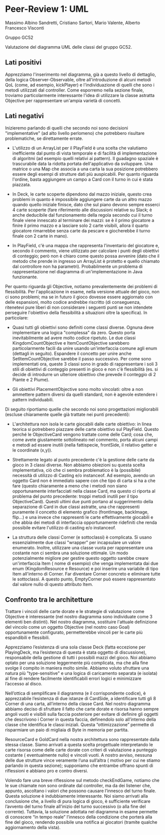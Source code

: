 # Peer-Review 1: UML

Massimo Albino Sandretti, Cristiano Sartori, Mario Valente, Alberto Francesco Visconti

Gruppo GC52

Valutazione del diagramma UML delle classi del gruppo GC52.

## Lati positivi

Apprezziamo l'inserimento nel diagramma, già a questo livello di dettaglio, della logica Observer-Observable, oltre
all'introduzione di alcuni metodi QoL (come, ad esempio, kickPlayer) e l'individuazione di quelli che sono i metodi
utilizzati dal controller.
Come esporremo nella sezione finale, troviamo particolarmente interessante l'idea di utilizzare la classe astratta
Objective per rappresentare un'ampia varietà di concetti.

## Lati negativi

Inizieremo parlando di quelli che secondo noi sono decisioni "implementative" (ad alto livello perlomeno) che potrebbero
risultare problematiche, se direttamente errate.

- L'utilizzo di un ArrayList per il PlayField è una scelta che valutiamo inefficiente dal punto di vista temporale e di
  facilità di implementazione di algoritmi (ad esempio quelli relativi ai pattern). Il guadagno spaziale è trascurabile
  data la ridotta portata dell'applicativo da sviluppare. Una matrice o una Map che associa a una carta la sua posizione
  potrebbero essere degli esempi di strutture dati più auspicabili. Per quanto riguarda l'ordine, basta aggiungere un
  campo a Card con il turno in cui è stata piazzata.

- In Deck, le carte scoperte dipendono dal mazzo iniziale, questo crea problemi in quanto è impossibile aggiungere carte
  da un altro mazzo quando quello iniziale finisce, dato che sul piano devono sempre esserci 4 carte scoperte (fare
  riferimento alle discussioni relative su Slack; è anche deducibile dal funzionamento della regola secondo cui il turno
  finale viene innescato al terminare dei mazzi: se è il primo giocatore a finire il primo mazzo e a lasciare solo 2
  carte visibili, allora il quarto giocatore rimarrebbe senza carte da pescare e giocherebbe il turno finale con 2 carte
  in mano).

- In PlayField, c'è una mappa che rappresenta l'inventario del giocatore e, secondo il commento, viene utilizzato per
  calcolare i punti degli obiettivi di conteggio; però non è chiaro come questo possa avvenire (dato che il metodo che
  prende in ingresso un ArrayList è protetto e quello chiamato dal controllore non ha parametri). Probabilmente un
  problema di rappresentazione nel diagramma di un'implementazione in Java funzionante.

Per quanto riguarda gli Objective, notiamo prevalentemente dei problemi di flessibilità. Per l'applicazione in esame,
nella versione attuale del gioco, non ci sono problemi; ma se in futuro il gioco dovesse essere aggiornato con delle
espansioni, molto codice andrebbe riscritto (di conseguenza, ritenetevi pure liberi di non considerare i seguenti punti
se non intendete perseguire l'obiettivo della flessibilità a situazioni oltre la specifica). In particolare:

- Quasi tutti gli obiettivi sono definiti come classi diverse. Ognuna deve implementare una logica "complessa" da zero.
  Questo porta inevitabilmente ad avere molto codice ripetuto. Le due classi KingdomCountObjective e ItemCountObjective
  sarebbero particolarmente facili da unire usando un'interfaccia comune agli enum (dettagli in seguito). Espandere il
  concetto per unire anche SetItemCountObjective sarebbe il passo successivo. Per come sono implementati ora, queste 3
  classi sono in grado di rappresentare i soli 3 stili di obiettivi di conteggio presenti in gioco e non c'è
  flessibilità (es. si decide di introdurre un ulteriore obiettivo che prevede il conteggio di 2 Piante e 2 Piume).

- Gli obiettivi PlacementObjective sono molto vincolati: oltre a non ammettere pattern diversi da quelli standard, non è
  agevole estendere i pattern individuabili.

Di seguito riportiamo quelle che secondo noi sono progettazioni migliorabili (escluse chiaramente quelle già trattate
nei punti precedenti):

- L'architettura non isola le carte giocabili dalle carte obiettivo: in linea teorica si potrebbero piazzare delle carte
  obiettivo sul PlayField. Questo perché le ObjectiveCard vengono trattate come delle Card; cosa che, come avete
  giustamente sottolineato nel commento, porta alcuni campi e metodi ad essere inutili (nella fattispecie, frontSide, il
  relativo getter e le coordinate (x,y)).

- Strettamente legato al punto precedente c'è la gestione delle carte da gioco in 3 classi diverse. Non abbiamo
  obiezioni su questa scelta implementativa, ciò che ci sembra problematico è la (possibile) necessità di utilizzo di
  Casting e/o instanceof. Ad esempio, avendo un oggetto Card non è immediato sapere con che tipo di carta si ha a che
  fare (questo chiaramente a meno che i metodi non siano opportunamente interfacciati nella classe Card, ma questo ci
  riporta al problema del punto precedente: troppi metodi inutili per il tipo ObjectiveCard). Questi ultimi due punti
  portano al suggerimento della separazione di Card in due classi astratte, una che rappresenti puramente il concetto di
  elemento grafico (frontImage, backImage, flip...) e una invece che rappresenti le carte effettivamente giocabili e che
  abbia dei metodi di interfaccia opportunamente ridefiniti che renda possibile evitare l'utilizzo di casting e/o
  instanceof.

- La struttura delle classi Corner (e sottoclassi) è complicata. Si usano essenzialmente due classi "wrapper" per
  incapsulare un valore enumerato. Inoltre, utilizzare una classe vuota per rappresentare una costante non ci sembra una
  soluzione ottimale. Un modo potenzialmente migliore per gestire questo oggetto sarebbe creare un'interfaccia Item (
  nome di esempio) che venga implementata dai due enum (KingdomResource e Resource) e poi inserire una variabile di tipo
  Item all'interno di Corner. Far diventare Corner concreto e eliminare tutte le sottoclassi. A questo punto,
  EmptyCorner può essere rappresentato dal valore nullo di questo attributo Item.

## Confronto tra le architetture

Trattare i vincoli delle carte dorate e le strategie di valutazione come Objective è interessante (nel nostro diagramma
sono individuate come 3 elementi ben distinti). Nel nostro diagramma, sostituire l'attuale definizione del vincolo come
un oggetto Objective (nel nostro caso Goal) opportunamente configurato, permetterebbe vincoli per le carte più
espandibili e flessibili.

Apprezziamo l’esistenza di una sola classe Deck (fatta eccezione per PlayingDeck, ma l’esistenza di questa è stata
oggetto di discussione), responsabile della gestione di tutti i possibili mazzi del gioco. Noi abbiamo optato per una
soluzione leggermente più complicata, ma che alla fine svolge il compito in maniera molto simile. Abbiamo voluto
sfruttare una natura più "type-sensitive" e una logica di caricamento separata (e isolata) al fine di rendere facilmente
identificabili errori logici e minimizzare l’accesso al disco.

Nell’ottica di semplificare il diagramma (e il corrispondente codice), è apprezzabile l’esistenza di due istanze di
CardSide, a identificare tutti gli 8 Corner di una carta, all’interno della classe Card. Nel nostro diagramma abbiamo
deciso di sfruttare il fatto che carte dorate e risorsa hanno sempre angoli vuoti e visibili sulla faccia posteriore per
evitare di definire gli oggetti che descrivono i Corner in questa faccia, definendolo solo all’interno della classe che
identifica le classi iniziali. Questa “ottimizzazione” permette di risparmiare un paio di migliaia di Byte in memoria
per partita.

ResourceCard e GoldCard nella nostra architettura sono rappresentate dalla stessa classe. Siamo arrivati a questa scelta
progettuale interpretando le carte risorsa come delle carte dorate con criteri di valutazione a punteggio costante (
eventualmente nullo) e vincoli vuoti. A nostro avviso, nessuna delle due strutture vince veramente l’una sull’altra (
motivo per cui ne stiamo parlando in questa sezione); supponiamo che entrambe offrano spunti di riflessioni e abbiano
pro e contro diversi.

Volendo fare una breve riflessione sul metodo checkEndGame, notiamo che le sue chiamate non sono ordinate dal
controller, ma da dei listener che, appunto, ascoltano i valori che possono causare l’innesco del turno finale. Questa
soluzione è indubbiamente interessante. Noi siamo arrivati alla conclusione che, a livello di pura logica di gioco, è
sufficiente verificare l’avvento del turno finale all’inizio del turno successivo (o alla fine del corrente). Tuttavia,
la soluzione adottata nel diagramma in esame permette di conoscere “in tempo reale” l’innesco della condizione che
porterà alla fine del gioco, rendendo possibile una notifica ai giocatori (tramite qualche aggiornamento della vista). 